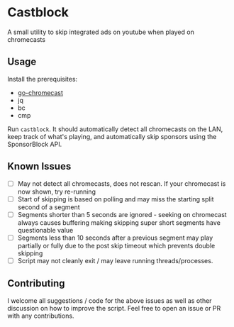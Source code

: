 # Castblock
A small utility to skip integrated ads on youtube when played on chromecasts

## Usage
Install the prerequisites:
* [go-chromecast](https://github.com/vishen/go-chromecast)
* jq
* bc
* cmp

Run `castblock`. It should automatically detect all chromecasts on the LAN, keep track of what's playing, and automatically skip sponsors using the SponsorBlock API.

## Known Issues
- [ ] May not detect all chromecasts, does not rescan. If your chromecast is now shown, try re-running
- [ ] Start of skipping is based on polling and may miss the starting split second of a segment
- [ ] Segments shorter than 5 seconds are ignored - seeking on chromecast always causes buffering making skipping super short segments have questionable value
- [ ] Segments less than 10 seconds after a previous segment may play partially or fully due to the post skip timeout which prevents double skipping
- [ ] Script may not cleanly exit / may leave running threads/processes.

## Contributing
I welcome all suggestions / code for the above issues as well as other discussion on how to improve the script. Feel free to open an issue or PR with any contributions.
